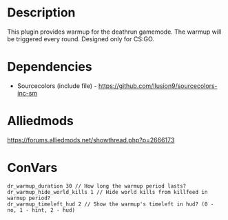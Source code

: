 # Description
This plugin provides warmup for the deathrun gamemode. The warmup will be triggered every round. Designed only for CS:GO.

# Dependencies
- Sourcecolors (include file) - https://github.com/Ilusion9/sourcecolors-inc-sm

# Alliedmods
https://forums.alliedmods.net/showthread.php?p=2666173

# ConVars
```
dr_warmup_duration 30 // How long the warmup period lasts?
dr_warmup_hide_world_kills 1 // Hide world kills from killfeed in warmup period?
dr_warmup_timeleft_hud 2 // Show the warmup's timeleft in hud? (0 - no, 1 - hint, 2 - hud)
```
